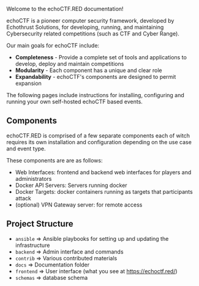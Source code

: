 Welcome to the echoCTF.RED documentation!

echoCTF is a pioneer computer security framework, developed by Echothrust Solutions, for developing, running, and maintaining Cybersecurity related competitions (such as CTF and Cyber Range).

Our main goals for echoCTF include:

* **Completeness** - Provide a complete set of tools and applications to develop, deploy and maintain competitions
* **Modularity** - Each component has a unique and clear role
* **Expandability** - echoCTF's components are designed to permit expansion


The following pages include instructions for installing, configuring and running
your own self-hosted echoCTF based events.

## Components
echoCTF.RED is comprised of a few separate components each of witch requires
its own installation and configuration depending on the use case and event type.

These components are are as follows:

* Web Interfaces: frontend and backend web interfaces for players and administrators
* Docker API Servers: Servers running docker
* Docker Targets: docker containers running as targets that participants attack
* (optional) VPN Gateway server: for remote access


## Project Structure
 * `ansible` => Ansible playbooks for setting up and updating the infrastructure
 * `backend` => Admin interface and commands
 * `contrib` => Various contributed materials
 * `docs` => Documentation folder
 * `frontend` => User interface (what you see at https://echoctf.red/)
 * `schemas` => database schema
